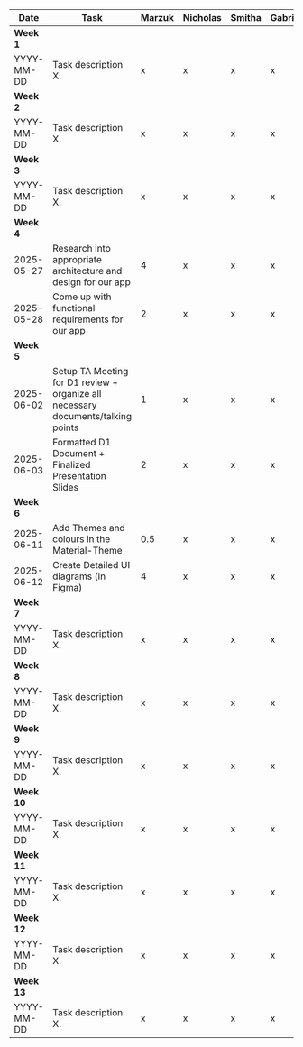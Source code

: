 | Date        | Task                                                                             | Marzuk | Nicholas | Smitha | Gabriel | Weizhen | George |
|-------------|----------------------------------------------------------------------------------|--------|----------|--------|---------|---------|--------|
| **Week 1**  |
| YYYY-MM-DD  | Task description X.                                                              | x      | x        | x      | x       | x       | x      |
| **Week 2**  |
| YYYY-MM-DD  | Task description X.                                                              | x      | x        | x      | x       | x       | x      |
| **Week 3**  |
| YYYY-MM-DD  | Task description X.                                                              | x      | x        | x      | x       | x       | x      |
| **Week 4**  |
| 2025-05-27  | Research into appropriate architecture and design for our app                    | 4      | x        | x      | x       | x       | x      |
| 2025-05-28  | Come up with functional requirements for our app                                 | 2      | x        | x      | x       | x       | x      |
| **Week 5**  |
| 2025-06-02  | Setup TA Meeting for D1 review + organize all necessary documents/talking points | 1      | x        | x      | x       | x       | x      |
| 2025-06-03  | Formatted D1 Document + Finalized Presentation Slides                            | 2      | x        | x      | x       | x       | x      |
| **Week 6**  |
| 2025-06-11  | Add Themes and colours in the Material-Theme                                     | 0.5    | x        | x      | x       | x       | x      |
| 2025-06-12  | Create Detailed UI diagrams (in Figma)                                           | 4      | x        | x      | x       | x       | x      |
| **Week 7**  |
| YYYY-MM-DD  | Task description X.                                                              | x      | x        | x      | x       | x       | x      |
| **Week 8**  |
| YYYY-MM-DD  | Task description X.                                                              | x      | x        | x      | x       | x       | x      |
| **Week 9**  |
| YYYY-MM-DD  | Task description X.                                                              | x      | x        | x      | x       | x       | x      |
| **Week 10** |
| YYYY-MM-DD  | Task description X.                                                              | x      | x        | x      | x       | x       | x      |
| **Week 11** |
| YYYY-MM-DD  | Task description X.                                                              | x      | x        | x      | x       | x       | x      |
| **Week 12** |
| YYYY-MM-DD  | Task description X.                                                              | x      | x        | x      | x       | x       | x      |
| **Week 13** |
| YYYY-MM-DD  | Task description X.                                                              | x      | x        | x      | x       | x       | x      |
